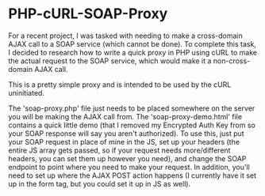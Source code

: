 PHP-cURL-SOAP-Proxy
===================

For a recent project, I was tasked with needing to make a cross-domain AJAX call to a SOAP service (which cannot be done). To complete this task, I decided to research how to write a quick proxy in PHP using cURL to make the actual request to the SOAP service, which would make it a non-cross-domain AJAX call.

This is a pretty simple proxy and is intended to be used by the cURL uninitiated.

The 'soap-proxy.php' file just needs to be placed somewhere on the server you will be making the AJAX call from. The 'soap-proxy-demo.html' file contains a quick little demo (that I removed my Encrypted Auth Key from so your SOAP response will say you aren't authorized). To use this, just put your SOAP request in place of mine in the JS, set up your headers (the entire JS array gets passed, so if your request needs more/different headers, you can set them up however you need), and change the SOAP endpoint to point where you need to make your request. In addition, you'll need to set up where the AJAX POST action happens (I currently have it set up in the form tag, but you could set it up in JS as well).